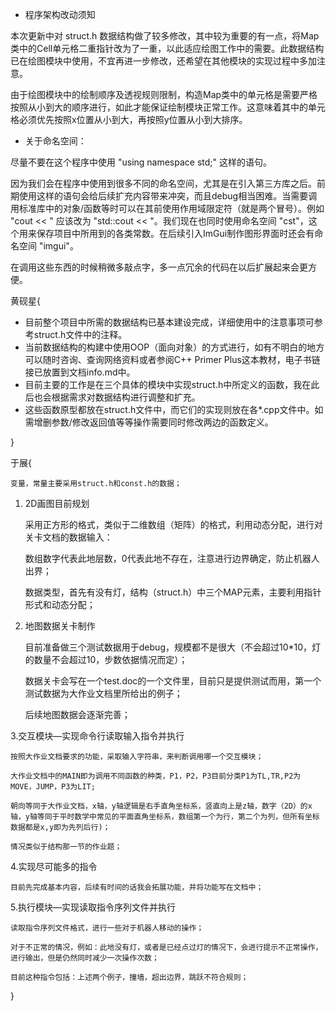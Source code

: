 * 程序架构改动须知

本次更新中对 struct.h 数据结构做了较多修改，其中较为重要的有一点，将Map类中的Cell单元格二重指针改为了一重，以此适应绘图工作中的需要。此数据结构已在绘图模块中使用，不宜再进一步修改，还希望在其他模块的实现过程中多加注意。

由于绘图模块中的绘制顺序及透视规则限制，构造Map类中的单元格是需要严格按照从小到大的顺序进行，如此才能保证绘制模块正常工作。这意味着其中的单元格必须优先按照x位置从小到大，再按照y位置从小到大排序。

* 关于命名空间：

尽量不要在这个程序中使用 "using namespace std;" 这样的语句。

因为我们会在程序中使用到很多不同的命名空间，尤其是在引入第三方库之后。前期使用这样的语句会给后续扩充内容带来冲突，而且debug相当困难。当需要调用标准库中的对象/函数等时可以在其前使用作用域限定符（就是两个冒号）。例如 "cout << " 应该改为 "std::cout << "。我们现在也同时使用命名空间 "cst"，这个用来保存项目中所用到的各类常数。在后续引入ImGui制作图形界面时还会有命名空间 "imgui"。

在调用这些东西的时候稍微多敲点字，多一点冗余的代码在以后扩展起来会更方便。

黄砚星{

* 目前整个项目中所需的数据结构已基本建设完成，详细使用中的注意事项可参考struct.h文件中的注释。
* 当前数据结构的构建中使用OOP（面向对象）的方式进行，如有不明白的地方可以随时咨询、查询网络资料或者参阅C++ Primer Plus这本教材，电子书链接已放置到文档info.md中。
* 目前主要的工作是在三个具体的模块中实现struct.h中所定义的函数，我在此后也会根据需求对数据结构进行调整和扩充。
* 这些函数原型都放在struct.h文件中，而它们的实现则放在各*.cpp文件中。如需增删参数/修改返回值等等操作需要同时修改两边的函数定义。

}

于展{

	变量，常量主要采用struct.h和const.h的数据；

1. 2D画图目前规划

	采用正方形的格式，类似于二维数组（矩阵）的格式，利用动态分配，进行对关卡文档的数据输入：

	数组数字代表此地层数，0代表此地不存在，注意进行边界确定，防止机器人出界；

	数据类型，首先有没有灯，结构（struct.h）中三个MAP元素，主要利用指针形式和动态分配；

    
2. 地图数据关卡制作

	目前准备做三个测试数据用于debug，规模都不是很大（不会超过10*10，灯的数量不会超过10，步数依据情况而定）；

	数据关卡会写在一个test.doc的一个文件里，目前只是提供测试而用，第一个测试数据为大作业文档里所给出的例子；

	后续地图数据会逐渐完善；

3.交互模块—实现命令行读取输入指令并执行

	按照大作业文档要求的功能，采取输入字符串，来判断调用哪一个交互模块；

	大作业文档中的MAIN即为调用不同函数的种类，P1，P2，P3目前分类P1为TL,TR,P2为MOVE，JUMP，P3为LIT;

	朝向等同于大作业文档，x轴，y轴逻辑是右手直角坐标系，竖直向上是z轴，数字（2D）的x轴，y轴等同于平时数学中常见的平面直角坐标系，数组第一个为行，第二个为列，但所有坐标数据都是x,y即为先列后行)；

	情况类似于结构那一节的作业题；

4.实现尽可能多的指令

	目前先完成基本内容，后续有时间的话我会拓展功能，并将功能写在文档中；

5.执行模块—实现读取指令序列文件并执行

	读取指令序列文件格式，进行一些对于机器人移动的操作；

	对于不正常的情况，例如：此地没有灯，或者是已经点过灯的情况下，会进行提示不正常操作，进行输出，但是仍然同时减少一次操作次数；

	目前这种指令包括：上述两个例子，撞墙，超出边界，跳跃不符合规则；
}
